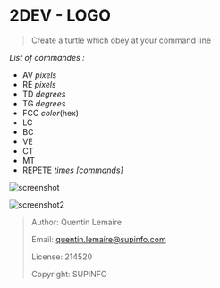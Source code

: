 **2DEV - LOGO**
===============

> Create a turtle which obey at your command line

*List of commandes :*

 - AV *pixels*
 - RE *pixels*
 - TD *degrees*
 - TG *degrees*
 - FCC *color*(hex)
 - LC
 - BC
 - VE
 - CT
 - MT
 - REPETE *times [commands]*

![screenshot](http://lemairepro.fr/t.png)

![screenshot2](http://lemairepro.fr/t2.png)

> Author: Quentin Lemaire
> 
> Email: quentin.lemaire@supinfo.com
> 
> License: 214520
> 
> Copyright: SUPINFO
